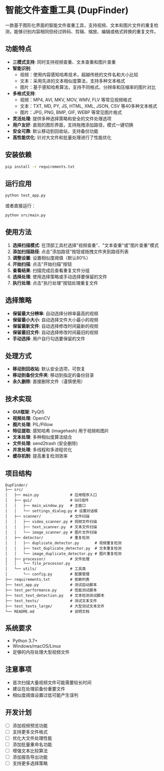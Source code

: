 # 智能文件查重工具 (DupFinder)

一款基于图形化界面的智能文件查重工具，支持视频、文本和图片文件的重复检测，能够识别内容相同但经过转码、剪辑、缩放、编辑或格式转换的重复文件。

## 功能特点

- **三模式支持**: 同时支持视频查重、文本查重和图片查重
- **智能识别**: 
  - 视频：使用内容感知哈希技术，超越传统的文件名和大小比较
  - 文本：采用先进的文本相似度算法，支持多种文本格式
  - 图片：基于感知哈希算法，支持不同格式、分辨率和压缩率的图片对比
- **多格式支持**: 
  - 视频：MP4, AVI, MKV, MOV, WMV, FLV 等常见视频格式
  - 文本：TXT, MD, PY, JS, HTML, XML, JSON, CSV 等40多种文本格式
  - 图片：JPG, PNG, BMP, GIF, WEBP 等常见图片格式
- **灵活处理**: 提供多种选择策略和安全的文件处理选项
- **用户友好**: 直观的图形界面，支持拖拽添加路径，模式一键切换
- **安全可靠**: 默认移动到回收站，支持备份功能
- **高性能优化**: 针对大文件和批量处理进行了性能优化

## 安装依赖

```bash
pip install -r requirements.txt
```

## 运行应用

```bash
python test_app.py
```

或者直接运行：

```bash
python src/main.py
```

## 使用方法

1. **选择扫描模式**: 在顶部工具栏选择"视频查重"、"文本查重"或"图片查重"模式
2. **添加扫描路径**: 点击"添加路径"按钮或拖拽文件夹到路径列表
3. **调整设置**: 设置相似度阈值（默认80%）
4. **开始扫描**: 点击"开始扫描"按钮
5. **查看结果**: 扫描完成后查看重复文件分组
6. **选择处理**: 使用选择策略或手动选择要保留的文件
7. **执行处理**: 点击"执行处理"按钮处理重复文件

## 选择策略

- **保留最大分辨率**: 自动选择分辨率最高的视频
- **保留最小大小**: 自动选择文件大小最小的视频
- **保留最新文件**: 自动选择修改时间最新的视频
- **保留最旧文件**: 自动选择修改时间最旧的视频
- **手动选择**: 用户自行勾选要保留的文件

## 处理方式

- **移动到回收站**: 默认安全选项，可恢复
- **移动到备份文件夹**: 移动到指定的备份目录
- **永久删除**: 直接删除文件（谨慎使用）

## 技术实现

- **GUI框架**: PyQt5
- **视频处理**: OpenCV
- **图片处理**: PIL/Pillow
- **特征提取**: 感知哈希 (imagehash) 用于视频和图片
- **文本处理**: 多种相似度算法结合
- **文件处理**: send2trash (安全删除)
- **并发处理**: 多线程和多进程优化
- **缓存机制**: 提高重复检测效率

## 项目结构

```
DupFinder/
├── src/
│   ├── main.py              # 应用程序入口
│   ├── gui/                 # GUI组件
│   │   ├── main_window.py   # 主窗口
│   │   └── settings_dialog.py # 设置对话框
│   ├── scanner/             # 文件扫描
│   │   ├── video_scanner.py # 视频文件扫描
│   │   ├── text_scanner.py  # 文本文件扫描
│   │   └── image_scanner.py # 图片文件扫描
│   ├── detector/            # 重复检测
│   │   ├── duplicate_detector.py       # 视频重复检测
│   │   ├── text_duplicate_detector.py  # 文本重复检测
│   │   └── image_duplicate_detector.py # 图片重复检测
│   ├── processor/           # 文件处理
│   │   └── file_processor.py
│   └── utils/               # 工具类
│       └── config.py        # 配置管理
├── requirements.txt         # 依赖列表
├── test_app.py              # 测试启动脚本
├── test_performance.py      # 性能测试脚本
├── test_text_detection.py   # 文本检测测试脚本
├── test_texts/              # 测试文本文件
├── test_texts_large/        # 大型测试文本文件
└── README.md                # 说明文档
```

## 系统要求

- Python 3.7+
- Windows/macOS/Linux
- 足够的内存处理大型视频文件

## 注意事项

- 首次扫描大量视频文件可能需要较长时间
- 建议在处理前备份重要文件
- 相似度阈值设置过低可能产生误判

## 开发计划

- [ ] 添加视频预览功能
- [ ] 支持更多文件格式
- [ ] 优化大文件处理性能
- [ ] 添加批量重命名功能
- [ ] 增强文本比较算法
- [ ] 添加报告导出功能
- [ ] 支持更多选择策略